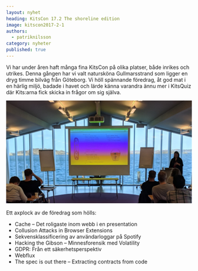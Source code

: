 ```yaml
---
layout: nyhet
heading: KitsCon 17.2 The shoreline edition
image: kitscon2017-2-1
authors:
  - patriknilsson
category: nyheter
published: true
---
```


Vi har under åren haft många fina KitsCon på olika platser, både inrikes och utrikes. Denna gången har vi valt natursköna Gullmarsstrand som ligger en dryg timme bilväg från Göteborg. Vi höll spännande föredrag, åt god mat i en härlig miljö, badade i havet och lärde känna varandra ännu mer i KitsQuiz där Kits:arna fick skicka in frågor om sig själva.

![](/images/nyheter/kitscon2017-2-1.jpg "float-left")

Ett axplock av de föredrag som hölls:

* Cache – Det roligaste inom webb i en presentation
* Collusion Attacks in Browser Extensions
* Sekvensklassificering av användarloggar på Spotify
* Hacking the Gibson – Minnesforensik med Volatility
* GDPR: Från ett säkerhetsperspektiv
* Webflux
* The spec is out there – Extracting contracts from code

